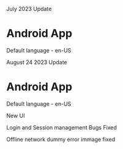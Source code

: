 July 2023 Update

# Android App
Default language - en-US

August 24 2023 Update

# Android App
Default language - en-US

New UI

Login and Session management Bugs Fixed

Offline network dummy error immage fixed
